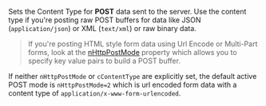 ﻿Sets the Content Type for **POST** data sent to the server.  Use the content type if you're posting raw POST buffers for data like JSON (`application/json`) or XML (`text/xml`) or raw binary data. > If you're posting HTML style form data using Url Encode or Multi-Part forms, look at the [nHttpPostMode](VFPS://Topic/_0JJ1AV2KI) property which allows you to specify key value pairs to build a POST buffer.If neither `nHttpPostMode` or `cContentType` are explicitly set, the default active POST mode is `nHttpPostMode=2` which is url encoded form data with a content type of `application/x-www-form-urlencoded`.